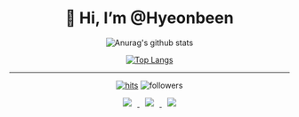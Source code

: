 <div align=center><h1>👋 Hi, I’m @Hyeonbeen</h1></div>

<div align=center>

![Anurag's github stats](https://github-readme-stats.vercel.app/api?username=hyeonbeen97&show_icons=true&theme=radical) 

[![Top Langs](https://github-readme-stats.vercel.app/api/top-langs/?username=hyeonbeen97&layout=compact&theme=dracula)](https://github.com/metleeha)

<hr>

[![hits](https://hits.seeyoufarm.com/api/count/incr/badge.svg?url=https%3A%2F%2Fgithub.com%2Fohbyul&count_bg=%237A7A7A&title_bg=%23FFADCC&icon=reverbnation.svg&icon_color=%23FF0000&title=hits&edge_flat=false)](https://hits.seeyoufarm.com)
![followers](https://img.shields.io/github/followers/hyeonbeen97?style=social)


<a href="https://webeen.tistory.com/">
    <img 
        src="http://img.shields.io/badge/-Tech%20Blog-655ced?style=flat&logo=github&link=https://webeen.tistory.com/"
        style="height : auto; margin-left : 10px; margin-right : 10px;"/>
</a> <a href="https://instagram.com/hy_bxxn">
    <img 
        src="http://img.shields.io/badge/-Instagram-black?style=flat&logo=Instagram&link=https://instagram.com/hy_bxxn/"
        style="height : auto; margin-left : 10px; margin-right : 10px;"/>
</a> <a href="mailto:esansi@naver.com">
    <img 
        src="https://img.shields.io/badge/Gmail-d14836?style=flat-square&logo=Gmail&logoColor=white&link=mailto:esansi@naver.com"
        style="height : auto; margin-left : 10px; margin-right : 10px;"/>
</a>

</div>

<!--
**hyeonbeen97/hyeonbeen97** is a ✨ _special_ ✨ repository because its `README.md` (this file) appears on your GitHub profile.

Here are some ideas to get you started:

- 🔭 I’m currently working on ...
- 🌱 I’m currently learning ...
- 👯 I’m looking to collaborate on ...
- 🤔 I’m looking for help with ...

